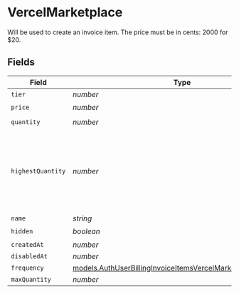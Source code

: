 # VercelMarketplace

Will be used to create an invoice item. The price must be in cents: 2000 for $20.


## Fields

| Field                                                                                                                              | Type                                                                                                                               | Required                                                                                                                           | Description                                                                                                                        |
| ---------------------------------------------------------------------------------------------------------------------------------- | ---------------------------------------------------------------------------------------------------------------------------------- | ---------------------------------------------------------------------------------------------------------------------------------- | ---------------------------------------------------------------------------------------------------------------------------------- |
| `tier`                                                                                                                             | *number*                                                                                                                           | :heavy_minus_sign:                                                                                                                 | N/A                                                                                                                                |
| `price`                                                                                                                            | *number*                                                                                                                           | :heavy_check_mark:                                                                                                                 | N/A                                                                                                                                |
| `quantity`                                                                                                                         | *number*                                                                                                                           | :heavy_check_mark:                                                                                                                 | N/A                                                                                                                                |
| `highestQuantity`                                                                                                                  | *number*                                                                                                                           | :heavy_minus_sign:                                                                                                                 | The highest quantity in the current period. Used to render the correct enable/disable UI for add-ons.                              |
| `name`                                                                                                                             | *string*                                                                                                                           | :heavy_minus_sign:                                                                                                                 | N/A                                                                                                                                |
| `hidden`                                                                                                                           | *boolean*                                                                                                                          | :heavy_check_mark:                                                                                                                 | N/A                                                                                                                                |
| `createdAt`                                                                                                                        | *number*                                                                                                                           | :heavy_minus_sign:                                                                                                                 | N/A                                                                                                                                |
| `disabledAt`                                                                                                                       | *number*                                                                                                                           | :heavy_minus_sign:                                                                                                                 | N/A                                                                                                                                |
| `frequency`                                                                                                                        | [models.AuthUserBillingInvoiceItemsVercelMarketplaceFrequency](../models/authuserbillinginvoiceitemsvercelmarketplacefrequency.md) | :heavy_minus_sign:                                                                                                                 | N/A                                                                                                                                |
| `maxQuantity`                                                                                                                      | *number*                                                                                                                           | :heavy_minus_sign:                                                                                                                 | N/A                                                                                                                                |